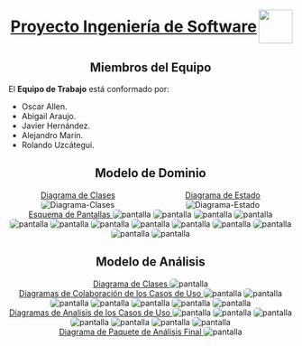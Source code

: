 <h1 align="center" style="font-weight: bold; display:flex; justify-content:space-between; text-align:center; align-items:center">
  <div align="center" style="width:100%; text-decoration:underline">
  Proyecto Ingeniería de Software
  </div>
  <img src="https://upload.wikimedia.org/wikipedia/commons/f/f4/Logo_Universidad_Central_de_Venezuela.svg" width="60">
</h1>

<section>
<h2 align="center">Miembros del Equipo</h2>

El **Equipo de Trabajo** está conformado por:

- Oscar Allen.
- Abigail Araujo.
- Javier Hernández.
- Alejandro Marín.
- Rolando Uzcátegui.
</section>

<section>
<h2 align="center" style="text-">Modelo de Dominio</h2>
  <div style="display:flex; gap:10px; justify-content:center">
    <div align="center">
      <span style="text-decoration:underline">
      Diagrama de Clases
      </span>
      <img src="docs/scenariosView/Diagrama Clases.png" alt="Diagrama-Clases" style="border-radius:5px;">
    </div>
    <div align="center">
      <span style="text-decoration:underline">
      Diagrama de Estado
      </span>
      <img src="docs/scenariosView/Diagrama Estado.png" alt="Diagrama-Estado" style="border-radius:5px;">
    </div>
  </div>
  <div align="center">
      <span style="text-decoration:underline">
      Esquema de Pantallas
      </span>
      <img src="docs/scenariosView/esquema-de-pantallas/UC2 - Login.png" alt="pantalla" style="border-radius:5px;">
      <img src="docs/scenariosView/esquema-de-pantallas/UC3 - Edit Profile.png" alt="pantalla" style="border-radius:5px;">
      <img src="docs/scenariosView/esquema-de-pantallas/UC4 - Visualizar Calendario.png" alt="pantalla" style="border-radius:5px;">
      <img src="docs/scenariosView/esquema-de-pantallas/UC1 - Register.png" alt="pantalla" style="border-radius:5px;">
      <img src="docs/scenariosView/esquema-de-pantallas/UC5 - Visualizar Publicación.png" alt="pantalla" style="border-radius:5px;">
      <img src="docs/scenariosView/esquema-de-pantallas/UC6 - Visualizar Evento.png" alt="pantalla" style="border-radius:5px;">
      <img src="docs/scenariosView/esquema-de-pantallas/UC7 - Crear Publicacion.png" alt="pantalla" style="border-radius:5px;">
      <img src="docs/scenariosView/esquema-de-pantallas/UC8 - Editar Publicacion.png" alt="pantalla" style="border-radius:5px;">
      <img src="docs/scenariosView/esquema-de-pantallas/UC9 - Eliminar Publicacion.png" alt="pantalla" style="border-radius:5px;">
      <img src="docs/scenariosView/esquema-de-pantallas/UC10 - Crear Evento.png" alt="pantalla" style="border-radius:5px;">
      <img src="docs/scenariosView/esquema-de-pantallas/UC11 - Editar Evento.png" alt="pantalla" style="border-radius:5px;">
      <img src="docs/scenariosView/esquema-de-pantallas/UC12 - Eliminar Evento.png" alt="pantalla" style="border-radius:5px;">
      <img src="docs/scenariosView/esquema-de-pantallas/UC14 - Moderacion.png" alt="pantalla" style="border-radius:5px;">
  </div>
</section>
<section>
  <h2 align="center" style="text-">Modelo de Análisis</h2>
 <div align="center">
      <span style="text-decoration:underline">
      Diagrama de Clases
      </span>
      <img src="docs/logicalView/analisysView/DiagramClass.png" alt="pantalla" style="border-radius:5px">
  </div>
   <div align="center">
      <span style="text-decoration:underline">
      Diagramas de Colaboración de los Casos de Uso
      </span>
      <img src="docs/scenariosView/diagramas-de-colaboracion/DC1.png" alt="pantalla" style="border-radius:5px;">
      <img src="docs/scenariosView/diagramas-de-colaboracion/DC2.png" alt="pantalla" style="border-radius:5px">
      <img src="docs/scenariosView/diagramas-de-colaboracion/DC7.png" alt="pantalla" style="border-radius:5px">
      <img src="docs/scenariosView/diagramas-de-colaboracion/DC9.png" alt="pantalla" style="border-radius:5px">
      <img src="docs/scenariosView/diagramas-de-colaboracion/DC10.png" alt="pantalla" style="border-radius:5px">
      <img src="docs/scenariosView/diagramas-de-colaboracion/DC12.png" alt="pantalla" style="border-radius:5px">
      <img src="docs/scenariosView/diagramas-de-colaboracion/DC14.png" alt="pantalla" style="border-radius:5px">
  </div>
   <div align="center">
      <span style="text-decoration:underline">
      Diagramas de Analisis de los Casos de Uso
      </span>
      <img src="docs/scenariosView/diagramas-de-analisis/DA1.png" alt="pantalla" style="border-radius:5px;">
      <img src="docs/scenariosView/diagramas-de-analisis/DC2.png" alt="pantalla" style="border-radius:5px">
      <img src="docs/scenariosView/diagramas-de-analisis/DC7.png" alt="pantalla" style="border-radius:5px">
      <img src="docs/scenariosView/diagramas-de-analisis/DC9.png" alt="pantalla" style="border-radius:5px">
      <img src="docs/scenariosView/diagramas-de-analisis/DC10.png" alt="pantalla" style="border-radius:5px">
      <img src="docs/scenariosView/diagramas-de-analisis/DC12.png" alt="pantalla" style="border-radius:5px">
      <img src="docs/scenariosView/diagramas-de-analisis/DC14.png" alt="pantalla" style="border-radius:5px">
  </div>
  <div align="center">
    <span style="text-decoration:underline">
    Diagrama de Paquete de Análisis Final
    </span>
    <img src="docs/logicalView/analisysView/DiagramPackage.png" alt="pantalla" style="border-radius:5px">
  </div>
</section>
